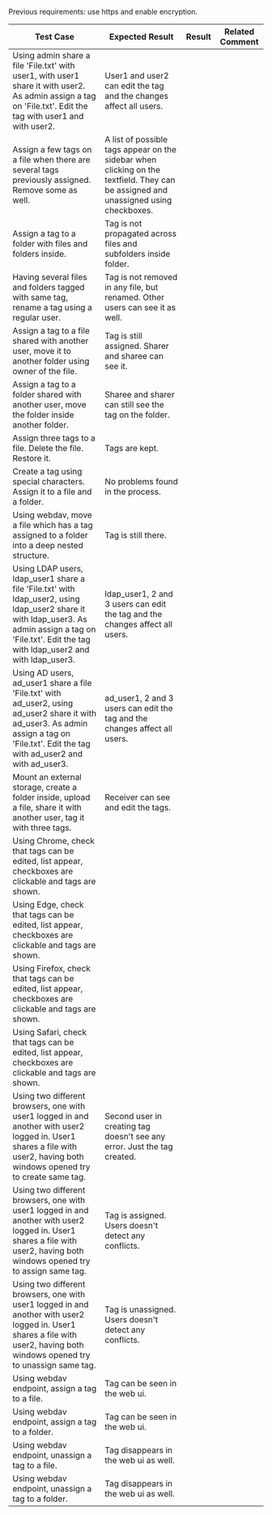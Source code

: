 Previous requirements: use https and enable encryption.



| Test Case                                | Expected Result                          | Result | Related Comment |
| ---------------------------------------- | ---------------------------------------- | ------ | --------------- |
| Using admin share a file 'File.txt' with user1, with user1 share it with user2. As admin assign a tag on 'File.txt'. Edit the tag with user1 and with user2. | User1 and user2 can edit the tag and the changes affect all users. |        |                 |
| Assign a few tags on a file when there are several tags previously assigned. Remove some as well. | A list of possible tags appear on the sidebar when clicking on the textfield. They can be assigned and unassigned using checkboxes. |        |                 |
| Assign a tag to a folder with files and folders inside. | Tag is not propagated across files and subfolders inside folder. |        |                 |
| Having several files and folders tagged with same tag, rename a tag using a regular user. | Tag is not removed in any file, but renamed. Other users can see it as well. |        |                 |
| Assign a tag to a file shared with another user, move it to another folder using owner of the file. | Tag is still assigned. Sharer and sharee can see it. |        |                 |
| Assign a tag to a folder shared with another user, move the folder inside another folder. | Sharee and sharer can still see the tag on the folder. |        |                 |
| Assign three tags to a file. Delete the file. Restore it. | Tags are kept.                           |        |                 |
| Create a tag using special characters. Assign it to a file and a folder. | No problems found in the process.        |        |                 |
| Using webdav, move a file which has a tag assigned to a folder into a deep nested structure. | Tag is still there.                      |        |                 |
| Using LDAP users, ldap_user1 share a file 'File.txt' with ldap_user2, using ldap_user2 share it with ldap_user3. As admin assign a tag on 'File.txt'. Edit the tag with ldap_user2 and with ldap_user3. | ldap_user1, 2 and 3 users can edit the tag and the changes affect all users. |        |                 |
| Using AD users, ad_user1 share a file 'File.txt' with ad_user2, using ad_user2 share it with ad_user3. As admin assign a tag on 'File.txt'. Edit the tag with ad_user2 and with ad_user3. | ad_user1, 2 and 3 users can edit the tag and the changes affect all users. |        |                 |
| Mount an external storage, create a folder inside, upload a file, share it with another user, tag it with three tags. | Receiver can see and edit the tags.      |        |                 |
| Using Chrome, check that tags can be edited, list appear, checkboxes are clickable and tags are shown. |                                          |        |                 |
| Using Edge, check that tags can be edited, list appear, checkboxes are clickable and tags are shown. |                                          |        |                 |
| Using Firefox, check that tags can be edited, list appear, checkboxes are clickable and tags are shown. |                                          |        |                 |
| Using Safari, check that tags can be edited, list appear, checkboxes are clickable and tags are shown. |                                          |        |                 |
| Using two different browsers, one with user1 logged in and another with user2 logged in. User1 shares a file with user2, having both windows opened try to create same tag. | Second user in creating tag doesn't see any error. Just the tag created. |        |                 |
| Using two different browsers, one with user1 logged in and another with user2 logged in. User1 shares a file with user2, having both windows opened try to assign same tag. | Tag is assigned. Users doesn't detect any conflicts. |        |                 |
| Using two different browsers, one with user1 logged in and another with user2 logged in. User1 shares a file with user2, having both windows opened try to unassign same tag. | Tag is unassigned. Users doesn't detect any conflicts. |        |                 |
| Using webdav endpoint, assign a tag to a file. | Tag can be seen in the web ui.           |        |                 |
| Using webdav endpoint, assign a tag to a folder. | Tag can be seen in the web ui.           |        |                 |
| Using webdav endpoint, unassign a tag to a file. | Tag disappears in the web ui as well.    |        |                 |
| Using webdav endpoint, unassign a tag to a folder. | Tag disappears in the web ui as well.    |        |                 |
